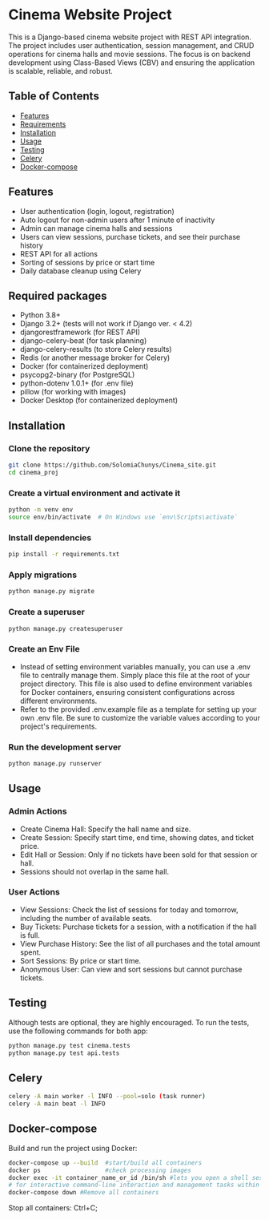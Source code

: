 # Cinema Website Project

This is a Django-based cinema website project with REST API integration.
The project includes user authentication, session management, and CRUD
operations for cinema halls and movie sessions. The focus is on backend
development using Class-Based Views (CBV) and ensuring the application is
scalable, reliable, and robust.

## Table of Contents
- [Features](#features)
- [Requirements](#requirements)
- [Installation](#installation)
- [Usage](#usage)
- [Testing](#testing)
- [Celery](#celery)
- [Docker-compose](#docker-compose)

## Features
- User authentication (login, logout, registration)
- Auto logout for non-admin users after 1 minute of inactivity
- Admin can manage cinema halls and sessions
- Users can view sessions, purchase tickets, and see their purchase history
- REST API for all actions
- Sorting of sessions by price or start time
- Daily database cleanup using Celery

## Required packages
- Python 3.8+
- Django 3.2+ (tests will not work if Django ver. < 4.2)
- djangorestframework (for REST API)
- django-celery-beat (for task planning)
- django-celery-results (to store Celery results)
- Redis (or another message broker for Celery)
- Docker (for containerized deployment)
- psycopg2-binary (for PostgreSQL)
- python-dotenv 1.0.1+ (for .env file)
- pillow (for working with images)
- Docker Desktop (for containerized deployment)

## Installation

### Clone the repository
```bash
git clone https://github.com/SolomiaChunys/Cinema_site.git
cd cinema_proj
```

### Create a virtual environment and activate it
```bash
python -m venv env
source env/bin/activate  # On Windows use `env\Scripts\activate`
```

### Install dependencies
```bash
pip install -r requirements.txt
```

### Apply migrations
```bash
python manage.py migrate
```

### Create a superuser
```bash
python manage.py createsuperuser
```

### Create an Env File
- Instead of setting environment variables manually, you can use a .env file to centrally manage them. Simply place this file at the root of your project directory. This file is also used to define environment variables for Docker containers, ensuring consistent configurations across different environments.
- Refer to the provided .env.example file as a template for setting up your own .env file. Be sure to customize the variable values according to your project's requirements.

### Run the development server
```bash
python manage.py runserver
```

## Usage
### Admin Actions

- Create Cinema Hall: Specify the hall name and size.
- Create Session: Specify start time, end time, showing dates, and ticket price.
- Edit Hall or Session: Only if no tickets have been sold for that session or hall. 
- Sessions should not overlap in the same hall.

### User Actions

- View Sessions: Check the list of sessions for today and tomorrow, including the number of available seats.
- Buy Tickets: Purchase tickets for a session, with a notification if the hall is full.
- View Purchase History: See the list of all purchases and the total amount spent. 
- Sort Sessions: By price or start time.
- Anonymous User: Can view and sort sessions but cannot purchase tickets.

## Testing

Although tests are optional, they are highly encouraged. To run the tests, use the following commands for both app:
```bash
python manage.py test cinema.tests 
python manage.py test api.tests 
```

## Celery
```bash
celery -A main worker -l INFO --pool=solo (task runner)
celery -A main beat -l INFO
```

## Docker-compose
Build and run the project using Docker:
```bash
docker-compose up --build  #start/build all containers
docker ps                  #check processing images
docker exec -it container_name_or_id /bin/sh #lets you open a shell session inside a running Docker container
# for interactive command-line interaction and management tasks within that container's environment
docker-compose down #Remove all containers
```
Stop all containers: Ctrl+C;
